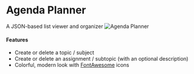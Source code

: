 # Agenda Planner
A JSON-based list viewer and organizer
![Agenda Planner](http://s28.postimg.org/dtlkzhowt/agenda_planner.png)

#### Features
- Create or delete a topic / subject
- Create or delete an assignment / subtopic (with an optional description)
- Colorful, modern look with [FontAwesome](https://fortawesome.github.io/Font-Awesome/) icons
